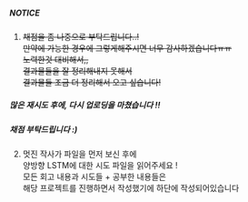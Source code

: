 ##### NOTICE

1) ~~채점을 좀 나중으로 부탁드립니다..!  
 만약에 가능한 경우에 그렇게해주시면 너무 감사하겠습니다ㅠㅠ  
 노력한것 대비해서,,  
 결과물들을 잘 정리해내지 못해서  
 결과물들 조금 더 정리해서 오고 싶습니다!~~  
 ##### 많은 재시도 후에, 다시 업로딩을 마쳤습니다 !!
 ##### 채점 부탁드립니다 :)
 
 2) 멋진 작사가 파일을 먼저 보신 후에  
 양방향 LSTM에 대한 시도 파일을 읽어주세요 !  
 모든 회고 내용과 시도들 + 공부한 내용들은  
 해당 프로젝트를 진행하면서 작성했기에 하단에 작성되어있습니다  
